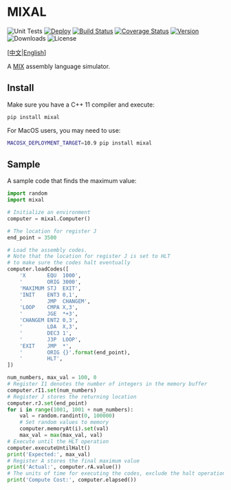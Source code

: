 MIXAL
=====

![Unit Tests](https://github.com/CyberZHG/MIXAL/workflows/Unit%20Tests/badge.svg)
[![Deploy](https://github.com/CyberZHG/MIXAL/workflows/Deploy/badge.svg)](https://cyberzhg.github.io/MIXAL/)
[![Build Status](https://travis-ci.org/CyberZHG/MIXAL.svg?branch=master)](https://travis-ci.org/CyberZHG/MIXAL)
[![Coverage Status](https://coveralls.io/repos/github/CyberZHG/MIXAL/badge.svg?branch=master)](https://coveralls.io/github/CyberZHG/MIXAL?branch=travis)
[![Version](https://img.shields.io/pypi/v/mixal.svg)](https://pypi.org/project/mixal/)
![Downloads](https://img.shields.io/pypi/dm/mixal.svg)
![License](https://img.shields.io/pypi/l/keras-bert.svg)

\[[中文](https://github.com/CyberZHG/MIXAL/blob/master/README.zh-CN.md)|[English](https://github.com/CyberZHG/MIXAL/blob/master/README.md)\]

A [MIX](https://en.wikipedia.org/wiki/MIX) assembly language simulator.

## Install

Make sure you have a C++ 11 compiler and execute:

```bash
pip install mixal
```

For MacOS users, you may need to use:

```bash
MACOSX_DEPLOYMENT_TARGET=10.9 pip install mixal
```

## Sample

A sample code that finds the maximum value:

```python
import random
import mixal

# Initialize an environment
computer = mixal.Computer()

# The location for register J
end_point = 3500

# Load the assembly codes.
# Note that the location for register J is set to HLT
# to make sure the codes halt eventually
computer.loadCodes([
    'X       EQU  1000',
    '        ORIG 3000',
    'MAXIMUM STJ  EXIT',
    'INIT    ENT3 0,1',
    '        JMP  CHANGEM',
    'LOOP    CMPA X,3',
    '        JGE  *+3',
    'CHANGEM ENT2 0,3',
    '        LDA  X,3',
    '        DEC3 1',
    '        J3P  LOOP',
    'EXIT    JMP  *',
    '        ORIG {}'.format(end_point),
    '        HLT',
])

num_numbers, max_val = 100, 0
# Register I1 denotes the number of integers in the memory buffer
computer.rI1.set(num_numbers)
# Register J stores the returning location
computer.rJ.set(end_point)
for i in range(1001, 1001 + num_numbers):
    val = random.randint(0, 100000)
    # Set random values to memory
    computer.memoryAt(i).set(val)
    max_val = max(max_val, val)
# Execute until the HLT operation
computer.executeUntilHalt()
print('Expected:', max_val)
# Register A stores the final maximum value
print('Actual:', computer.rA.value())
# The units of time for executing the codes, exclude the halt operation.
print('Compute Cost:', computer.elapsed())
```
